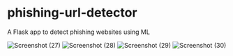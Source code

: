 # phishing-url-detector
A Flask app to detect phishing websites using ML

![Screenshot (27)](https://github.com/user-attachments/assets/3b4ba73b-9e50-4e6f-a23c-7bf29936808c)
![Screenshot (28)](https://github.com/user-attachments/assets/e70a4b86-d5f9-40f5-9239-92f1ca49d58c)
![Screenshot (29)](https://github.com/user-attachments/assets/493cc0ed-1faa-4295-9cc9-86cffd79fe10)
![Screenshot (30)](https://github.com/user-attachments/assets/3891baf9-9292-48e6-b2dc-79e844d4ddda)
